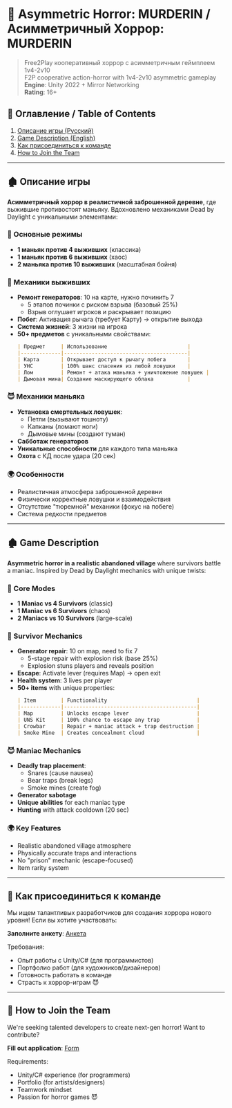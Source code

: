 # 🔪 Asymmetric Horror: MURDERIN / Асимметричный Хоррор: MURDERIN

> Free2Play кооперативный хоррор с асимметричным геймплеем 1v4-2v10  
> F2P cooperative action-horror with 1v4-2v10 asymmetric gameplay  
> **Engine**: Unity 2022 + Mirror Networking  
> **Rating**: 16+

## 📑 Оглавление / Table of Contents
1. [Описание игры (Русский)](#описание-игры)
2. [Game Description (English)](#game-description)
3. [Как присоединиться к команде](#как-присоединиться-к-команде)
4. [How to Join the Team](#how-to-join-the-team)

---

## 🏚️ Описание игры
**Асимметричный хоррор в реалистичной заброшенной деревне**, где выжившие противостоят маньяку. Вдохновлено механиками Dead by Daylight с уникальными элементами:

### 👥 Основные режимы
- **1 маньяк против 4 выживших** (классика)
- **1 маньяк против 6 выживших** (хаос)
- **2 маньяка против 10 выживших** (масштабная бойня)

### 🎯 Механики выживших
- **Ремонт генераторов**: 10 на карте, нужно починить 7
  - 5 этапов починки с риском взрыва (базовый 25%)
  - Взрыв оглушает игроков и раскрывает позицию
- **Побег**: Активация рычага (требует Карту) → открытие выхода
- **Система жизней**: 3 жизни на игрока
- **50+ предметов** с уникальными свойствами:
  ```markdown
  | Предмет     | Использование                          | 
  |-------------|----------------------------------------|
  | Карта       | Открывает доступ к рычагу побега       |
  | УНС         | 100% шанс спасения из любой ловушки    |
  | Лом         | Ремонт + атака маньяка + уничтожение ловушек |
  | Дымовая мина| Создание маскирующего облака           |
  ```

### 😈 Механики маньяка
- **Установка смертельных ловушек**:
  - Петли (вызывают тошноту)
  - Капканы (ломают ноги)
  - Дымовые мины (создают туман)
- **Сабботаж генераторов**
- **Уникальные способности** для каждого типа маньяка
- **Охота** с КД после удара (20 сек)

### 🌍 Особенности
- Реалистичная атмосфера заброшенной деревни
- Физически корректные ловушки и взаимодействия
- Отсутствие "тюремной" механики (фокус на побеге)
- Система редкости предметов

---

## 🏚️ Game Description
**Asymmetric horror in a realistic abandoned village** where survivors battle a maniac. Inspired by Dead by Daylight mechanics with unique twists:

### 👥 Core Modes
- **1 Maniac vs 4 Survivors** (classic)
- **1 Maniac vs 6 Survivors** (chaos)
- **2 Maniacs vs 10 Survivors** (large-scale)

### 🎯 Survivor Mechanics
- **Generator repair**: 10 on map, need to fix 7
  - 5-stage repair with explosion risk (base 25%)
  - Explosion stuns players and reveals position
- **Escape**: Activate lever (requires Map) → open exit
- **Health system**: 3 lives per player
- **50+ items** with unique properties:
  ```markdown
  | Item        | Functionality                             |
  |-------------|-------------------------------------------|
  | Map         | Unlocks escape lever                      |
  | UNS Kit     | 100% chance to escape any trap            |
  | Crowbar     | Repair + maniac attack + trap destruction |
  | Smoke Mine  | Creates concealment cloud                 |
  ```

### 😈 Maniac Mechanics
- **Deadly trap placement**:
  - Snares (cause nausea)
  - Bear traps (break legs)
  - Smoke mines (create fog)
- **Generator sabotage**
- **Unique abilities** for each maniac type
- **Hunting** with attack cooldown (20 sec)

### 🌍 Key Features
- Realistic abandoned village atmosphere
- Physically accurate traps and interactions
- No "prison" mechanic (escape-focused)
- Item rarity system

---

## 👥 Как присоединиться к команде
Мы ищем талантливых разработчиков для создания хоррора нового уровня! Если вы хотите участвовать:

**Заполните анкету**: [Анкета](https://forms.gle/katvrjYxKUT9mNMY6)

Требования:
- Опыт работы с Unity/C# (для программистов)
- Портфолио работ (для художников/дизайнеров)
- Готовность работать в команде
- Страсть к хоррор-играм 😈

---

## 👥 How to Join the Team
We're seeking talented developers to create next-gen horror! Want to contribute?

**Fill out application**: [Form](https://forms.gle/q8iAqKiLWh7mKaLZ9)

Requirements:
- Unity/C# experience (for programmers)
- Portfolio (for artists/designers)
- Teamwork mindset
- Passion for horror games 😈
